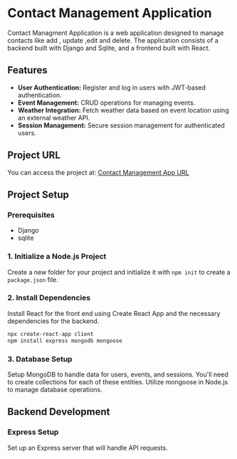 # Contact Management Application

Contact Managment Application is a web application designed to manage contacts like add , update ,edit and delete. The application consists of a backend built with Django and Sqlite, and a frontend built with React.

## Features
- **User Authentication:** Register and log in users with JWT-based authentication.
- **Event Management:** CRUD operations for managing events.
- **Weather Integration:** Fetch weather data based on event location using an external weather API.
- **Session Management:** Secure session management for authenticated users.

## Project URL
You can access the project at: [Contact Management App URL](https://contactmanagement7.vercel.app/)

## Project Setup

### Prerequisites
- Django
- sqlite

### 1. Initialize a Node.js Project
Create a new folder for your project and initialize it with `npm init` to create a `package.json` file.

### 2. Install Dependencies
Install React for the front end using Create React App and the necessary dependencies for the backend.

```bash
npx create-react-app client
npm install express mongodb mongoose
```

### 3. Database Setup
Setup MongoDB to handle data for users, events, and sessions. You'll need to create collections for each of these entities. Utilize mongoose in Node.js to manage database operations.

## Backend Development
### Express Setup
Set up an Express server that will handle API requests.
